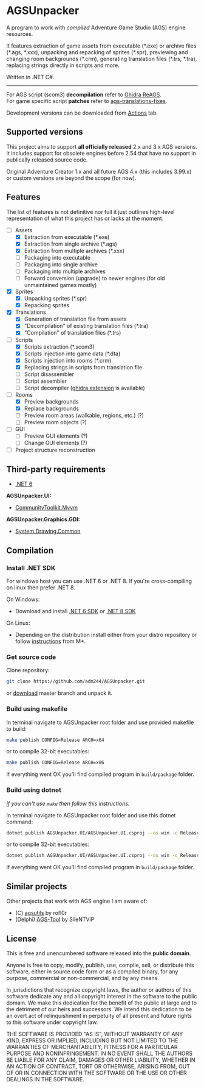 # AGSUnpacker
A program to work with *compiled* Adventure Game Studio (AGS) engine resources.

It features extraction of game assets from executable (\*.exe) or archive files (\*.ags, \*.xxx), unpacking and repacking of sprites (\*.spr), previewing and changing room backgrounds (\*.crm), generating translation files (\*.trs, \*.tra), replacing strings directly in scripts and more.

Written in .NET C#.

---

For AGS script (scom3) **decompilation** refer to [Ghidra ReAGS](https://github.com/adm244/Ghidra-ReAGS).\
For game specific script **patches** refer to [ags-translations-fixes](https://github.com/adm244/ags-translations-fixes).

Development versions can be downloaded from [Actions](https://github.com/adm244/AGSUnpacker/actions) tab.

## Supported versions

This project aims to support **all officially released** 2.x and 3.x AGS versions. It includes support for obsolete engines before 2.54 that have no support in publically released source code.

Original Adventure Creator 1.x and all future AGS 4.x (this includes 3.99.x) or custom versions are beyond the scope (for now).

## Features

The list of features is not definitive nor full it just outlines high-level representation of what this project has or lacks at the moment.

- [ ] Assets
    - [x] Extraction from executable (\*.exe)
    - [x] Extraction from single archive (\*.ags)
    - [x] Extraction from multiple archives (\*.xxx)
    - [ ] Packaging into executable
    - [ ] Packaging into single archive
    - [ ] Packaging into multiple archives
    - [ ] Forward conversion (upgrade) to newer engines (for old unmaintained games mostly)
- [x] Sprites
    - [x] Unpacking sprites (\*.spr)
    - [x] Repacking sprites
- [x] Translations
    - [x] Generation of translation file from assets
    - [x] "Decompilation" of existing translation files (\*.tra)
    - [x] "Compilation" of translation files (\*.trs)
- [ ] Scripts
    - [x] Scripts extraction (\*.scom3)
    - [x] Scripts injection into game data (\*.dta)
    - [x] Scripts injection into rooms (\*.crm)
    - [x] Replacing strings in scripts from translation file
    - [ ] Script disassembler
    - [ ] Script assembler
    - [ ] Script decompiler ([ghidra extension](https://github.com/adm244/Ghidra-ReAGS) is available)
- [ ] Rooms
    - [x] Preview backgrounds
    - [x] Replace backgrounds
    - [ ] Preview room areas (walkable, regions, etc.) (?)
    - [ ] Preview room objects (?)
- [ ] GUI
    - [ ] Preview GUI elements (?)
    - [ ] Change GUI elements (?)
- [ ] Project structure reconstruction

## Third-party requirements
* [.NET 6](https://dotnet.microsoft.com/en-us/download/dotnet/6.0/runtime)

**AGSUnpacker.UI:**
* [CommunityToolkit.Mvvm](https://www.nuget.org/packages/CommunityToolkit.Mvvm/)

**AGSUnpacker.Graphics.GDI:**
* [System.Drawing.Common](https://www.nuget.org/packages/System.Drawing.Common)

## Compilation

### Install .NET SDK

For windows host you can use .NET 6 or .NET 8. If you're cross-compiling on linux then prefer .NET 8.

On Windows:

- Download and install [.NET 6 SDK](https://dotnet.microsoft.com/en-us/download/dotnet/6.0) or [.NET 8 SDK](https://dotnet.microsoft.com/en-us/download/dotnet/8.0)

On Linux:

- Depending on the distribution install either from your distro repository or follow [instructions](https://learn.microsoft.com/en-us/dotnet/core/install/linux) from M\*.

### Get source code

Clone repository:
```sh
git clone https://github.com/adm244/AGSUnpacker.git
```
or [download](https://github.com/adm244/AGSUnpacker/archive/refs/heads/master.zip) master branch and unpack it.

### Build using makefile

In terminal navigate to AGSUnpacker root folder and use provided makefile to build:
```sh
make publish CONFIG=Release ARCH=x64
```
or to compile 32-bit executables:
```sh
make publish CONFIG=Release ARCH=x86
```

If everything went OK you'll find compiled program in `build/package` folder.

### Build using dotnet

*If you can't use `make` then follow this instructions.*

In terminal navigate to AGSUnpacker root folder and use this dotnet command:
```sh
dotnet publish AGSUnpacker.UI/AGSUnpacker.UI.csproj --os win -c Release -a x64 --no-self-contained /p:TargetOS="win" -o build/package/
```
or to compile 32-bit executables:
```sh
dotnet publish AGSUnpacker.UI/AGSUnpacker.UI.csproj --os win -c Release -a x86 --no-self-contained /p:TargetOS="win" -o build/package/
```

If everything went OK you'll find compiled program in `build/package` folder.

## Similar projects

Other projects that work with AGS engine I am aware of:

- (C) [agsutils](https://github.com/rofl0r/agsutils) by rofl0r
- (Delphi) [AGS-Tool](https://github.com/SileNTViP/AGS-Tool) by SileNTViP

## License
This is free and unencumbered software released into the **public domain**.

Anyone is free to copy, modify, publish, use, compile, sell, or
distribute this software, either in source code form or as a compiled
binary, for any purpose, commercial or non-commercial, and by any
means.

In jurisdictions that recognize copyright laws, the author or authors
of this software dedicate any and all copyright interest in the
software to the public domain. We make this dedication for the benefit
of the public at large and to the detriment of our heirs and
successors. We intend this dedication to be an overt act of
relinquishment in perpetuity of all present and future rights to this
software under copyright law.

THE SOFTWARE IS PROVIDED "AS IS", WITHOUT WARRANTY OF ANY KIND,
EXPRESS OR IMPLIED, INCLUDING BUT NOT LIMITED TO THE WARRANTIES OF
MERCHANTABILITY, FITNESS FOR A PARTICULAR PURPOSE AND NONINFRINGEMENT.
IN NO EVENT SHALL THE AUTHORS BE LIABLE FOR ANY CLAIM, DAMAGES OR
OTHER LIABILITY, WHETHER IN AN ACTION OF CONTRACT, TORT OR OTHERWISE,
ARISING FROM, OUT OF OR IN CONNECTION WITH THE SOFTWARE OR THE USE OR
OTHER DEALINGS IN THE SOFTWARE.
